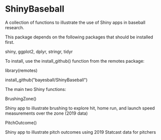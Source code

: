 # ShinyBaseball

A collection of functions to illustrate the use of Shiny apps in baseball research.

This package depends on the following packages that should be installed first.

shiny, ggplot2, dplyr, stringr, tidyr

To install, use the install_github() function from the remotes package:

library(remotes)

install_github("bayesball/ShinyBaseball")

The main two Shiny functions:

BrushingZone()

Shiny app to illustrate brushing to explore hit, home run, and launch speed measurements over the zone (2019 data)

PitchOutcome()

Shiny app to illustrate pitch outcomes using 2019 Statcast data for pitchers

